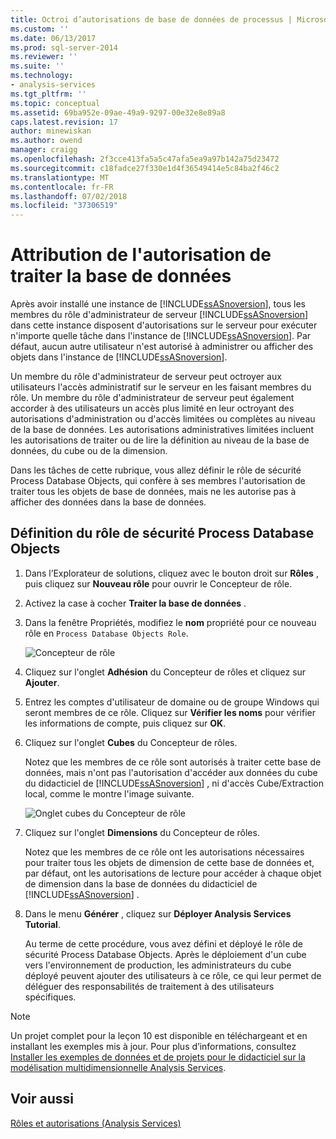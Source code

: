 ```yaml
---
title: Octroi d’autorisations de base de données de processus | Microsoft Docs
ms.custom: ''
ms.date: 06/13/2017
ms.prod: sql-server-2014
ms.reviewer: ''
ms.suite: ''
ms.technology:
- analysis-services
ms.tgt_pltfrm: ''
ms.topic: conceptual
ms.assetid: 69ba952e-09ae-49a9-9297-00e32e8e89a8
caps.latest.revision: 17
author: minewiskan
ms.author: owend
manager: craigg
ms.openlocfilehash: 2f3cce413fa5a5c47afa5ea9a97b142a75d23472
ms.sourcegitcommit: c18fadce27f330e1d4f36549414e5c84ba2f46c2
ms.translationtype: MT
ms.contentlocale: fr-FR
ms.lasthandoff: 07/02/2018
ms.locfileid: "37306519"
---
```

# <a name="granting-process-database-permissions"></a>Attribution de l'autorisation de traiter la base de données
  Après avoir installé une instance de [!INCLUDE[ssASnoversion](../includes/ssasnoversion-md.md)], tous les membres du rôle d'administrateur de serveur [!INCLUDE[ssASnoversion](../includes/ssasnoversion-md.md)] dans cette instance disposent d'autorisations sur le serveur pour exécuter n'importe quelle tâche dans l'instance de [!INCLUDE[ssASnoversion](../includes/ssasnoversion-md.md)]. Par défaut, aucun autre utilisateur n'est autorisé à administrer ou afficher des objets dans l'instance de [!INCLUDE[ssASnoversion](../includes/ssasnoversion-md.md)].  
  
 Un membre du rôle d'administrateur de serveur peut octroyer aux utilisateurs l'accès administratif sur le serveur en les faisant membres du rôle. Un membre du rôle d'administrateur de serveur peut également accorder à des utilisateurs un accès plus limité en leur octroyant des autorisations d'administration ou d'accès limitées ou complètes au niveau de la base de données. Les autorisations administratives limitées incluent les autorisations de traiter ou de lire la définition au niveau de la base de données, du cube ou de la dimension.  
  
 Dans les tâches de cette rubrique, vous allez définir le rôle de sécurité Process Database Objects, qui confère à ses membres l'autorisation de traiter tous les objets de base de données, mais ne les autorise pas à afficher des données dans la base de données.  
  
## <a name="defining-a-process-database-objects-security-role"></a>Définition du rôle de sécurité Process Database Objects  
  
1.  Dans l’Explorateur de solutions, cliquez avec le bouton droit sur **Rôles** , puis cliquez sur **Nouveau rôle** pour ouvrir le Concepteur de rôle.  
  
2.  Activez la case à cocher **Traiter la base de données** .  
  
3.  Dans la fenêtre Propriétés, modifiez le **nom** propriété pour ce nouveau rôle en `Process Database Objects Role`.  
  
     ![Concepteur de rôle](../../2014/tutorials/media/l10-security-1.png "Concepteur de rôle")  
  
4.  Cliquez sur l'onglet **Adhésion** du Concepteur de rôles et cliquez sur **Ajouter**.  
  
5.  Entrez les comptes d'utilisateur de domaine ou de groupe Windows qui seront membres de ce rôle. Cliquez sur **Vérifier les noms** pour vérifier les informations de compte, puis cliquez sur **OK**.  
  
6.  Cliquez sur l'onglet **Cubes** du Concepteur de rôles.  
  
     Notez que les membres de ce rôle sont autorisés à traiter cette base de données, mais n'ont pas l'autorisation d'accéder aux données du cube du didacticiel de [!INCLUDE[ssASnoversion](../includes/ssasnoversion-md.md)] , ni d'accès Cube/Extraction local, comme le montre l'image suivante.  
  
     ![Onglet cubes du Concepteur de rôle](../../2014/tutorials/media/l10-security-2.png "onglet Cubes du Concepteur de rôle")  
  
7.  Cliquez sur l'onglet **Dimensions** du Concepteur de rôles.  
  
     Notez que les membres de ce rôle ont les autorisations nécessaires pour traiter tous les objets de dimension de cette base de données et, par défaut, ont les autorisations de lecture pour accéder à chaque objet de dimension dans la base de données du didacticiel de [!INCLUDE[ssASnoversion](../includes/ssasnoversion-md.md)] .  
  
8.  Dans le menu **Générer** , cliquez sur **Déployer Analysis Services Tutorial**.  
  
     Au terme de cette procédure, vous avez défini et déployé le rôle de sécurité Process Database Objects. Après le déploiement d'un cube vers l'environnement de production, les administrateurs du cube déployé peuvent ajouter des utilisateurs à ce rôle, ce qui leur permet de déléguer des responsabilités de traitement à des utilisateurs spécifiques.  
  
> [!NOTE]  
>  Un projet complet pour la leçon 10 est disponible en téléchargeant et en installant les exemples mis à jour. Pour plus d’informations, consultez [Installer les exemples de données et de projets pour le didacticiel sur la modélisation multidimensionnelle Analysis Services](install-sample-data-and-projects.md).  
  
## <a name="see-also"></a>Voir aussi  
 [Rôles et autorisations &#40;Analysis Services&#41;](multidimensional-models/roles-and-permissions-analysis-services.md)  
  
  

